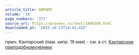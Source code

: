 ```yaml
---
article_title: КИРИЛЛ
volume: '34'
page_numbers: '377'
source_url: https://pravenc.ru/text/1840289.html
downloaded_at: '2025-10-13T14:41:42Z'
---
```


прмч. Кантарский (пам. кипр. 19 мая) - см. в ст. [Кантарские преподобномученики](<https://pravenc.ru/text/Кантарские преподобномученики.html>).

